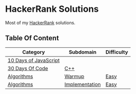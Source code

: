 # HackerRank Solutions

Most of my [HackerRank](https://www.hackerrank.com/wolfthread) solutions.

## Table Of Content

| Category                                       | Subdomain                                   | Difficulty                             |
| ---------------------------------------------- | ------------------------------------------- | -------------------------------------- |
| [10 Days of JavaScript](10-days-of-javascript) |                                             |                                        |
| [30 Days Of Code](30-days-of-code)             | [C++](30-days-of-code/cpp)                  |                                        |
| [Algorithms](algorithms)                       | [Warmup](algorithms/warmup)                 | [Easy](algorithms/warmup/easy)         |
| [Algorithms](algorithms)                       | [Implementation](algorithms/implementation) | [Easy](algorithms/implementation/easy) |
